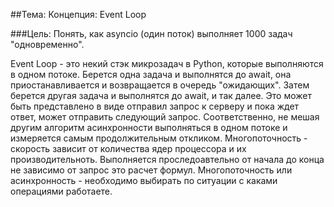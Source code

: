 ##Тема: Концепция: Event Loop

###Цель: Понять, как asyncio (один поток) выполняет 1000 задач "одновременно".

Event Loop - это некий стэк микрозадач в Python, которые выполняются в одном потоке. Берется одна задача и выполнятся до await, она приостанавливается и возвращается в очередь "ожидающих". Затем берется другая задача и выполнятся до await, и так далее. Это может быть представлено в виде отправил запрос к серверу и пока ждет ответ, может отправить следующий запрос. Соответственно, не мешая другим алгоритм асинхронности выполняться в одном потоке и измеряется самым продолжительным откликом.
Многопоточность - скорость зависит от количества ядер процессора и их производительноть. Выполняется проследоавтельно от начала до конца не зависимо от запрос это расчет формул.
Многопоточность или асинхронность - необходимо выбирать по ситуации с каками операциями работаете.




